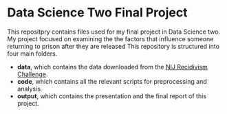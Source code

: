 # Data Science Two Final Project

This repositpry contains files used for my final project in Data Science two. My project focused on examining the the factors that influence someone returning to prison after they are released This repository is structured into four main folders.

* **data**, which contains the data downloaded from the [NIJ Recidivism Challenge](https://nij.ojp.gov/funding/recidivism-forecasting-challenge).
* **code**, which contains all the relevant scripts for preprocessing and analysis.
* **output**, which contains the presentation and the final report of this project.  

